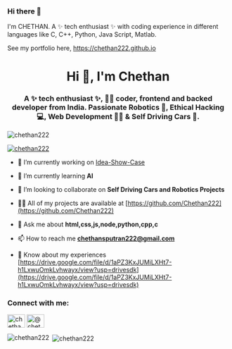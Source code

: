 ### Hi there 👋

I'm CHETHAN. A ✨ tech enthusiast ✨ with coding experience in different languages like C, C++, Python, Java Script, Matlab. 

See my portfolio here,
https://chethan222.github.io

<h1 align="center">Hi 👋, I'm Chethan</h1>
<h3 align="center">A ✨ tech enthusiast ✨, 🧑‍💻 coder, frontend and backed developer from India. Passionate Robotics 🤖, Ethical Hacking 💻, Web Development 🧑‍💻 & Self Driving Cars 🚗.</h3>

<p align="left"> <img src="https://komarev.com/ghpvc/?username=chethan222&label=Profile%20views&color=0e75b6&style=flat" alt="chethan222" /> </p>

<p align="left"> <a href="https://github.com/ryo-ma/github-profile-trophy"><img src="https://github-profile-trophy.vercel.app/?username=chethan222" alt="chethan222" /></a> </p>

- 🔭 I’m currently working on [Idea-Show-Case](https://github.com/Chethan222/Idea-Show-Case)

- 🌱 I’m currently learning **AI**

- 👯 I’m looking to collaborate on **Self Driving Cars and Robotics Projects**

- 👨‍💻 All of my projects are available at [https://github.com/Chethan222](https://github.com/Chethan222)

- 💬 Ask me about **html,css,js,node,python,cpp,c**

- 📫 How to reach me **chethansputran222@gmail.com**

- 📄 Know about my experiences [https://drive.google.com/file/d/1aPZ3KxJUMiLXHt7-h1LxwuOmkLvhwayx/view?usp=drivesdk](https://drive.google.com/file/d/1aPZ3KxJUMiLXHt7-h1LxwuOmkLvhwayx/view?usp=drivesdk)

<h3 align="left">Connect with me:</h3>
<p align="left">
<a href="https://linkedin.com/in/chethan-putran-4958001a4" target="blank"><img align="center" src="https://raw.githubusercontent.com/rahuldkjain/github-profile-readme-generator/master/src/images/icons/Social/linked-in-alt.svg" alt="chethan-putran-4958001a4" height="30" width="40" /></a>
<a href="https://www.hackerearth.com/@chethansputran222" target="blank"><img align="center" src="https://raw.githubusercontent.com/rahuldkjain/github-profile-readme-generator/master/src/images/icons/Social/hackerearth.svg" alt="@chethansputran222" height="30" width="40" /></a>
</p>

<p><img align="left" src="https://github-readme-stats.vercel.app/api/top-langs?username=chethan222&show_icons=true&locale=en&layout=compact" alt="chethan222" /></p>

<p>&nbsp;<img align="center" src="https://github-readme-stats.vercel.app/api?username=chethan222&show_icons=true&locale=en" alt="chethan222" /></p>
